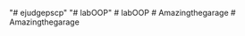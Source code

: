 "# ejudgepscp" 
"# labOOP" 
#   l a b O O P  
 #   A m a z i n g t h e g a r a g e  
 #   A m a z i n g t h e g a r a g e  
 